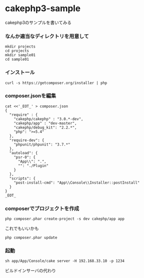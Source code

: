 cakephp3-sample
===============

cakephp3のサンプルを書いてみる

### なんか適当なディレクトリを用意して
```
mkdir projects
cd projects
mkdir sample01
cd sample01
```

### インストール
```
curl -s https://getcomposer.org/installer | php
```

### composer.jsonを編集
```
cat <<'_EOT_' > composer.json
{
  "require" : {
    "cakephp/cakephp" : "3.0.*-dev",
    "cakephp/app" : "dev-master",
    "cakephp/debug_kit": "2.2.*",
    "php": ">=5.4"
  },
  "require-dev": {
    "phpunit/phpunit": "3.7.*"
  },
  "autoload": {
    "psr-0": {
      "App\\": ".",
      "": "./Plugin"
    }
  },
  "scripts": {
    "post-install-cmd": "App\\Console\\Installer::postInstall"
  }
}
_EOT_
```

### composerでプロジェクトを作成
```
php composer.phar create-project -s dev cakephp/app app
```
これでもいいかも
```
php composer.phar update
```

### 起動
```
sh app/App/Console/cake server -H 192.168.33.10 -p 1234
```
ビルドインサーバの代わり

